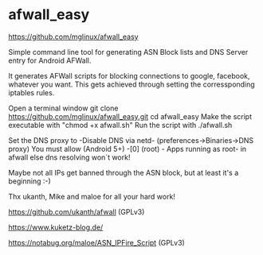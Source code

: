 # afwall_easy
https://github.com/mglinux/afwall_easy


Simple command line tool for generating ASN Block lists and DNS Server entry for Android AFWall.


It generates AFWall scripts for blocking connections to google, facebook, whatever you want.
This gets achieved through setting the corressponding iptables rules.



Open a terminal window
git clone https://github.com/mglinux/afwall_easy.git
cd afwall_easy
Make the script executable with "chmod +x afwall.sh"
Run the script with ./afwall.sh


Set the DNS proxy to -Disable DNS via netd- (preferences->Binaries->DNS proxy)
You must allow (Android 5+) -[0] (root) - Apps running as root- in afwall else dns resolving won´t work!


Maybe not all IPs get banned through the ASN block, but at least it's a beginning :-)


Thx ukanth, Mike and maloe for all your hard work!

https://github.com/ukanth/afwall (GPLv3)

https://www.kuketz-blog.de/

https://notabug.org/maloe/ASN_IPFire_Script (GPLv3)


